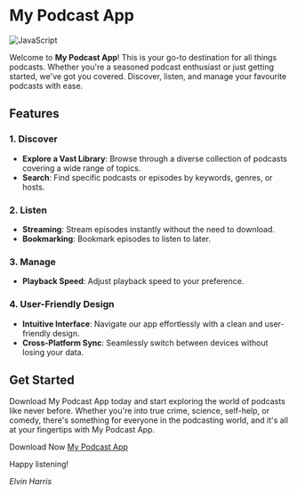 # My Podcast App

![JavaScript](style=for-the-badge&logo=Javascript&logoColor=black)


Welcome to **My Podcast App**! This is your go-to destination for all things podcasts. Whether you're a seasoned podcast enthusiast or just getting started, we've got you covered. Discover, listen, and manage your favourite podcasts with ease.

## Features

### 1. **Discover**

   - **Explore a Vast Library**: Browse through a diverse collection of podcasts covering a wide range of topics.
   - **Search**: Find specific podcasts or episodes by keywords, genres, or hosts.

### 2. **Listen**

   - **Streaming**: Stream episodes instantly without the need to download.
   - **Bookmarking**: Bookmark episodes to listen to later.

### 3. **Manage**

   - **Playback Speed**: Adjust playback speed to your preference.
   
### 4. **User-Friendly Design**

   - **Intuitive Interface**: Navigate our app effortlessly with a clean and user-friendly design.
   - **Cross-Platform Sync**: Seamlessly switch between devices without losing your data.

## Get Started

Download My Podcast App today and start exploring the world of podcasts like never before. Whether you're into true crime, science, self-help, or comedy, there's something for everyone in the podcasting world, and it's all at your fingertips with My Podcast App.

Download Now [My Podcast App](https://my-podcast-app.netlify.app/)

Happy listening!

*Elvin Harris*
